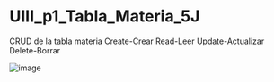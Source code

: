 # UIII_p1_Tabla_Materia_5J
CRUD de la tabla materia Create-Crear Read-Leer Update-Actualizar Delete-Borrar

![image](https://github.com/user-attachments/assets/dbf9ba6e-bacb-426b-b35f-776e6fc4198a)
